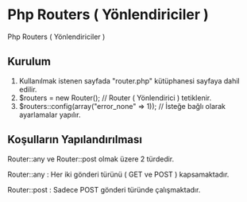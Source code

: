 # Php Routers ( Yönlendiriciler )
Php Routers ( Yönlendiriciler )


## Kurulum

1. Kullanılmak istenen sayfada "router.php" kütüphanesi sayfaya dahil edilir.
2. $routers = new Router(); // Router ( Yönlendirici ) tetiklenir. 
3. $routers::config(array("error_none" => 1)); // İsteğe bağlı olarak ayarlamalar yapılır.


## Koşulların Yapılandırılması

Router::any ve Router::post olmak üzere 2 türdedir.

Router::any  : Her iki gönderi türünü ( GET ve POST ) kapsamaktadır.                        

Router::post : Sadece POST gönderi türünde çalışmaktadır.



